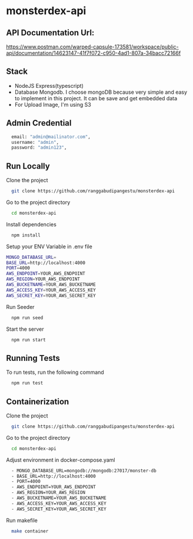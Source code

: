 # monsterdex-api

## API Documentation Url:
https://www.postman.com/warped-capsule-173581/workspace/public-api/documentation/14623147-41f7f072-c950-4ad1-807a-34bacc72166f


## Stack
- NodeJS Express(typescript)
- Database Mongodb. I choose mongoDB because very simple and easy to implement in this project. It can be save and get embedded data
- For Upload Image, I'm using S3

## Admin Credential
```bash
  email: "admin@mailinator.com",
  username: "admin",
  password: "admin123",
```

## Run Locally

Clone the project

```bash
  git clone https://github.com/ranggabudipangestu/monsterdex-api
```

Go to the project directory

```bash
  cd monsterdex-api
```

Install dependencies

```bash
  npm install
```

Setup your ENV Variable in .env file

```bash
MONGO_DATABASE_URL=
BASE_URL=http://localhost:4000
PORT=4000
AWS_ENDPOINT=YOUR_AWS_ENDPOINT
AWS_REGION=YOUR_AWS_ENDPOINT
AWS_BUCKETNAME=YOUR_AWS_BUCKETNAME
AWS_ACCESS_KEY=YOUR_AWS_ACCESS_KEY
AWS_SECRET_KEY=YOUR_AWS_SECRET_KEY
```

Run Seeder

```bash
  npm run seed
```

Start the server

```bash
  npm run start
```


## Running Tests

To run tests, run the following command

```bash
  npm run test
```


## Containerization

Clone the project

```bash
  git clone https://github.com/ranggabudipangestu/monsterdex-api
```

Go to the project directory

```bash
  cd monsterdex-api
```

Adjust environment in docker-compose.yaml

```bash
  - MONGO_DATABASE_URL=mongodb://mongodb:27017/monster-db
  - BASE_URL=http://localhost:4000
  - PORT=4000
  - AWS_ENDPOINT=YOUR_AWS_ENDPOINT
  - AWS_REGION=YOUR_AWS_REGION
  - AWS_BUCKETNAME=YOUR_AWS_BUCKETNAME
  - AWS_ACCESS_KEY=YOUR_AWS_ACCESS_KEY
  - AWS_SECRET_KEY=YOUR_AWS_SECRET_KEY
```

Run makefile
```bash
  make container
```


